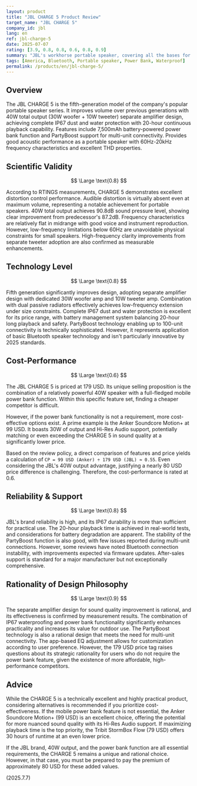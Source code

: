 ```yaml
---
layout: product
title: "JBL CHARGE 5 Product Review"
target_name: "JBL CHARGE 5"
company_id: jbl
lang: en
ref: jbl-charge-5
date: 2025-07-07
rating: [3.9, 0.8, 0.8, 0.6, 0.8, 0.9]
summary: "JBL's workhorse portable speaker, covering all the bases for outdoor use with 40W total output, IP67 dust/water protection, 20-hour playback, and a power bank feature. While its acoustic performance is solid, the 179 USD price may feel steep for users who don't need the power bank, as strong, more affordable competitors challenge its value proposition."
tags: [America, Bluetooth, Portable speaker, Power Bank, Waterproof]
permalink: /products/en/jbl-charge-5/
---
```

## Overview

The JBL CHARGE 5 is the fifth-generation model of the company's popular portable speaker series. It improves volume over previous generations with 40W total output (30W woofer + 10W tweeter) separate amplifier design, achieving complete IP67 dust and water protection with 20-hour continuous playback capability. Features include 7,500mAh battery-powered power bank function and PartyBoost support for multi-unit connectivity. Provides good acoustic performance as a portable speaker with 60Hz-20kHz frequency characteristics and excellent THD properties.

## Scientific Validity

$$ \Large \text{0.8} $$

According to RTINGS measurements, CHARGE 5 demonstrates excellent distortion control performance. Audible distortion is virtually absent even at maximum volume, representing a notable achievement for portable speakers. 40W total output achieves 90.8dB sound pressure level, showing clear improvement from predecessor's 87.2dB. Frequency characteristics are relatively flat in midrange with good voice and instrument reproduction. However, low-frequency limitations below 60Hz are unavoidable physical constraints for small speakers. High-frequency clarity improvements from separate tweeter adoption are also confirmed as measurable enhancements.

## Technology Level

$$ \Large \text{0.8} $$

Fifth generation significantly improves design, adopting separate amplifier design with dedicated 30W woofer amp and 10W tweeter amp. Combination with dual passive radiators effectively achieves low-frequency extension under size constraints. Complete IP67 dust and water protection is excellent for its price range, with battery management system balancing 20-hour long playback and safety. PartyBoost technology enabling up to 100-unit connectivity is technically sophisticated. However, it represents application of basic Bluetooth speaker technology and isn't particularly innovative by 2025 standards.

## Cost-Performance

$$ \Large \text{0.6} $$

The JBL CHARGE 5 is priced at 179 USD. Its unique selling proposition is the combination of a relatively powerful 40W speaker with a full-fledged mobile power bank function. Within this specific feature set, finding a cheaper competitor is difficult.

However, if the power bank functionality is not a requirement, more cost-effective options exist. A prime example is the Anker Soundcore Motion+ at 99 USD. It boasts 30W of output and Hi-Res Audio support, potentially matching or even exceeding the CHARGE 5 in sound quality at a significantly lower price.

Based on the review policy, a direct comparison of features and price yields a calculation of `CP = 99 USD (Anker) ÷ 179 USD (JBL) ≈ 0.55`. Even considering the JBL's 40W output advantage, justifying a nearly 80 USD price difference is challenging. Therefore, the cost-performance is rated at 0.6.

## Reliability & Support

$$ \Large \text{0.8} $$

JBL's brand reliability is high, and its IP67 durability is more than sufficient for practical use. The 20-hour playback time is achieved in real-world tests, and considerations for battery degradation are apparent. The stability of the PartyBoost function is also good, with few issues reported during multi-unit connections. However, some reviews have noted Bluetooth connection instability, with improvements expected via firmware updates. After-sales support is standard for a major manufacturer but not exceptionally comprehensive.

## Rationality of Design Philosophy

$$ \Large \text{0.9} $$

The separate amplifier design for sound quality improvement is rational, and its effectiveness is confirmed by measurement results. The combination of IP67 waterproofing and power bank functionality significantly enhances practicality and increases its value for outdoor use. The PartyBoost technology is also a rational design that meets the need for multi-unit connectivity. The app-based EQ adjustment allows for customization according to user preference. However, the 179 USD price tag raises questions about its strategic rationality for users who do not require the power bank feature, given the existence of more affordable, high-performance competitors.

## Advice

While the CHARGE 5 is a technically excellent and highly practical product, considering alternatives is recommended if you prioritize cost-effectiveness. If the mobile power bank feature is not essential, the Anker Soundcore Motion+ (99 USD) is an excellent choice, offering the potential for more nuanced sound quality with its Hi-Res Audio support. If maximizing playback time is the top priority, the Tribit StormBox Flow (79 USD) offers 30 hours of runtime at an even lower price.

If the JBL brand, 40W output, and the power bank function are all essential requirements, the CHARGE 5 remains a unique and rational choice. However, in that case, you must be prepared to pay the premium of approximately 80 USD for these added values.

(2025.7.7)